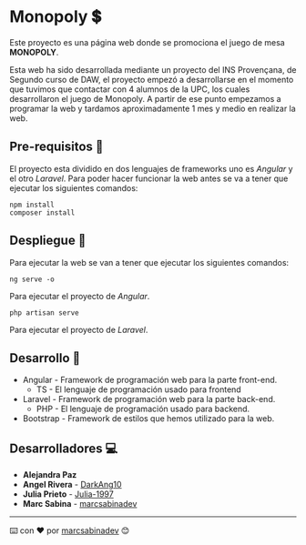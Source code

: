 # Monopoly 💲
Este proyecto es una página web donde se promociona el juego de mesa **MONOPOLY**.

Esta web ha sido desarrollada mediante un proyecto del INS Provençana, de Segundo curso de DAW, el proyecto empezó a desarrollarse en el momento que tuvimos que contactar con 4 alumnos de la UPC, los cuales desarrollaron el juego de Monopoly.
A partir de ese punto empezamos a programar la web y tardamos aproximadamente 1 mes y medio en realizar la web. 

## Pre-requisitos 📖
El proyecto esta dividido en dos lenguajes de frameworks uno es *Angular* y el otro *Laravel*.
Para poder hacer funcionar la web antes se va a tener que ejecutar los siguientes comandos:
```
npm install
composer install
```


## Despliegue 🚀
Para ejecutar la web se van a tener que ejecutar los siguientes comandos:
```
ng serve -o
```
Para ejecutar el proyecto de *Angular*.
```
php artisan serve
```
Para ejecutar el proyecto de *Laravel*.

## Desarrollo 🔩
* Angular - Framework de programación web para la parte front-end.
	* TS - El lenguaje de programación usado para frontend
* Laravel - Framework de programación web para la parte back-end.
	* PHP - El lenguaje de programación usado para backend.
* Bootstrap - Framework de estilos que hemos utilizado para la web.

## Desarrolladores 💻
* **Alejandra Paz**
* **Angel Rivera** - [DarkAng10](https://github.com/DarkAng10)
* **Julia Prieto** - [Julia-1997]( https://github.com/Julia-1997)
* **Marc Sabina** - [marcsabinadev](https://github.com/marcsabinadev)


---
⌨️ con ❤️ por [marcsabinadev](https://github.com/marcsabinadev) 😊
